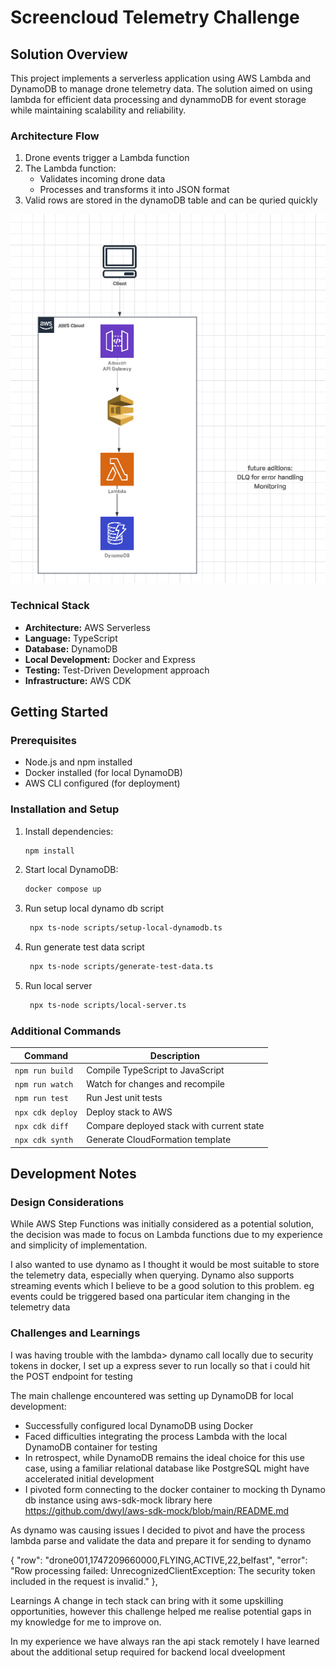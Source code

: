 # Screencloud Telemetry Challenge

## Solution Overview

This project implements a serverless application using AWS Lambda and DynamoDB to manage drone telemetry data. The solution aimed on using lambda for efficient data processing and dynammoDB for event storage while maintaining scalability and reliability.


### Architecture Flow

1. Drone events trigger a Lambda function
2. The Lambda function:
   - Validates incoming drone data
   - Processes and transforms it into JSON format
3. Valid rows are stored in the dynamoDB table and can be quried quickly 

![alt text](image.png)

### Technical Stack

- **Architecture:** AWS Serverless
- **Language:** TypeScript
- **Database:** DynamoDB
- **Local Development:** Docker and Express 
- **Testing:** Test-Driven Development approach
- **Infrastructure:** AWS CDK

## Getting Started

### Prerequisites

- Node.js and npm installed
- Docker installed (for local DynamoDB)
- AWS CLI configured (for deployment)

### Installation and Setup

1. Install dependencies:
   ```bash
   npm install
   ```

2. Start local DynamoDB:
   ```bash
   docker compose up
   ```

3. Run setup local dynamo db script
   ```bash
    npx ts-node scripts/setup-local-dynamodb.ts
   ```

4. Run generate test data script
   ```bash
    npx ts-node scripts/generate-test-data.ts
   ```

5. Run local server
   ```bash
    npx ts-node scripts/local-server.ts
   ```

### Additional Commands

| Command | Description |
|---------|-------------|
| `npm run build` | Compile TypeScript to JavaScript |
| `npm run watch` | Watch for changes and recompile |
| `npm run test` | Run Jest unit tests |
| `npx cdk deploy` | Deploy stack to AWS |
| `npx cdk diff` | Compare deployed stack with current state |
| `npx cdk synth` | Generate CloudFormation template |

## Development Notes

### Design Considerations

While AWS Step Functions was initially considered as a potential solution, the decision was made to focus on Lambda functions due to my experience and simplicity of implementation.

I also wanted to use dynamo as I thought it would be most suitable to store the telemetry data, especially when querying. Dynamo also supports streaming events which I believe to be a good solution to this  problem. eg events could be triggered based ona particular item changing in the telemetry data 




### Challenges and Learnings

I was having trouble with the lambda> dynamo call locally due to security tokens in docker, I set up a express sever to run locally so that i could hit the POST endpoint for testing

The main challenge encountered was setting up DynamoDB for local development:
- Successfully configured local DynamoDB using Docker
- Faced difficulties integrating the process Lambda with the local DynamoDB container for testing
- In retrospect, while DynamoDB remains the ideal choice for this use case, using a familiar relational database like PostgreSQL might have accelerated initial development   
- I pivoted form connecting to the docker container to mocking th Dynamo db instance using aws-sdk-mock library here https://github.com/dwyl/aws-sdk-mock/blob/main/README.md 

As dynamo was causing issues I decided to pivot and have the process lambda parse and validate the data 
and prepare it for sending to dynamo 

   { "row": "drone001,1747209660000,FLYING,ACTIVE,22,belfast",
                "error": "Row processing failed: UnrecognizedClientException: The security token included in the request is invalid."
            },


Learnings
A change in tech stack can bring with it some upskilling opportunities, however this challenge helped me realise potential gaps in my knowledge for me to improve on. 

In my experience we have always ran the api stack remotely I have learned about the additional setup required for backend local dveelopment 